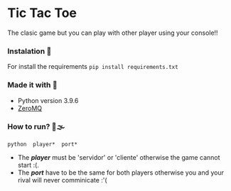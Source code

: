 # Tic Tac Toe
The clasic game but you can play with other player using your console!!

### Instalation 🔧
For install the requirements
```pip install requirements.txt```

### Made it with 🔨
- Python version 3.9.6
- [ZeroMQ](https://zeromq.org/languages/python/)

### How to run? 🚗🌫
 ```python  player*  port* ```
 
 + The ***player*** must be 'servidor' or 'cliente' otherwise the game cannot start :(.
 + The ***port*** have to be the same for both players otherwise you and your rival will never comminicate :'(
